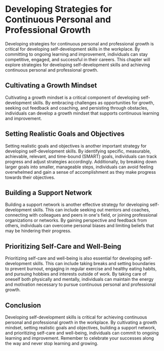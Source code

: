Developing Strategies for Continuous Personal and Professional Growth
=========================================================================================================================

Developing strategies for continuous personal and professional growth is critical for developing self-development skills in the workplace. By committing to ongoing learning and improvement, individuals can stay competitive, engaged, and successful in their careers. This chapter will explore strategies for developing self-development skills and achieving continuous personal and professional growth.

Cultivating a Growth Mindset
----------------------------

Cultivating a growth mindset is a critical component of developing self-development skills. By embracing challenges as opportunities for growth, seeking out feedback and coaching, and persisting through obstacles, individuals can develop a growth mindset that supports continuous learning and improvement.

Setting Realistic Goals and Objectives
--------------------------------------

Setting realistic goals and objectives is another important strategy for developing self-development skills. By identifying specific, measurable, achievable, relevant, and time-bound (SMART) goals, individuals can track progress and adjust strategies accordingly. Additionally, by breaking down larger goals into smaller, manageable steps, individuals can avoid feeling overwhelmed and gain a sense of accomplishment as they make progress towards their objectives.

Building a Support Network
--------------------------

Building a support network is another effective strategy for developing self-development skills. This can include seeking out mentors and coaches, connecting with colleagues and peers in one's field, or joining professional organizations or networks. By gaining perspective and feedback from others, individuals can overcome personal biases and limiting beliefs that may be hindering their progress.

Prioritizing Self-Care and Well-Being
-------------------------------------

Prioritizing self-care and well-being is also essential for developing self-development skills. This can include taking breaks and setting boundaries to prevent burnout, engaging in regular exercise and healthy eating habits, and pursuing hobbies and interests outside of work. By taking care of oneself both physically and mentally, individuals can maintain the energy and motivation necessary to pursue continuous personal and professional growth.

Conclusion
----------

Developing self-development skills is critical for achieving continuous personal and professional growth in the workplace. By cultivating a growth mindset, setting realistic goals and objectives, building a support network, and prioritizing self-care and well-being, individuals can commit to ongoing learning and improvement. Remember to celebrate your successes along the way and never stop learning and growing.
